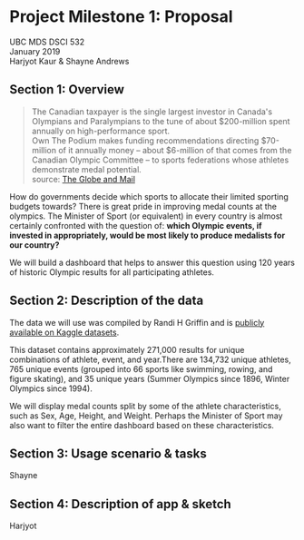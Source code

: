 # Project Milestone 1: Proposal

UBC MDS DSCI 532  
January 2019   
Harjyot Kaur & Shayne Andrews


## Section 1: Overview

> The Canadian taxpayer is the single largest investor in Canada's Olympians and Paralympians to the tune of about $200-million spent annually on high-performance sport.  
> Own The Podium makes funding recommendations directing $70-million of it annually money – about $6-million of that comes from the Canadian Olympic Committee – to sports federations whose athletes demonstrate medal potential.  
> source: [The Globe and Mail](https://www.theglobeandmail.com/sports/olympics/canadas-newest-sports-minister-scouts-olympic-team-in-pyeongchang/article37889549/)

How do governments decide which sports to allocate their limited sporting budgets towards? There is great pride in improving medal counts at the olympics. The Minister of Sport (or equivalent) in every country is almost certainly confronted with the question of: __which Olympic events, if invested in appropriately, would be most likely to produce medalists for our country?__

We will build a dashboard that helps to answer this question using 120 years of historic Olympic results for all participating athletes.

## Section 2: Description of the data

The data we will use was compiled by Randi H Griffin and is [publicly available on Kaggle datasets](https://www.kaggle.com/heesoo37/120-years-of-olympic-history-athletes-and-results#athlete_events.csv).

This dataset contains approximately 271,000 results for unique combinations of athlete, event, and year.There are 134,732 unique athletes, 765 unique events (grouped into 66 sports like swimming, rowing, and figure skating), and 35 unique years (Summer Olympics since 1896, Winter Olympics since 1994).

We will display medal counts split by some of the athlete characteristics, such as Sex, Age, Height, and Weight. Perhaps the Minister of Sport may also want to filter the entire dashboard based on these characteristics.

## Section 3: Usage scenario & tasks

Shayne


## Section 4: Description of app & sketch

Harjyot
